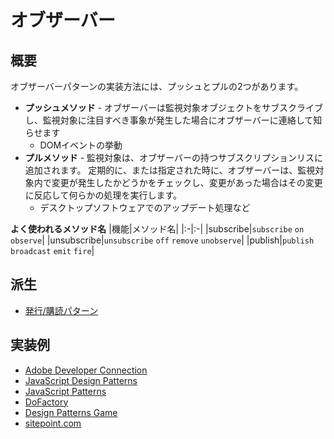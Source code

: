 # オブザーバー

## 概要
オブザーバーパターンの実装方法には、プッシュとプルの2つがあります。 

- __プッシュメソッド__ - オブザーバーは監視対象オブジェクトをサブスクライブし、監視対象に注目すべき事象が発生した場合にオブザーバーに連絡して知らせます
  - DOMイベントの挙動
- __プルメソッド__ - 監視対象は、オブザーバーの持つサブスクリプションリスに追加されます。
定期的に、または指定された時に、オブザーバーは、監視対象内で変更が発生したかどうかをチェックし、変更があった場合はその変更に反応して何らかの処理を実行します。
  - デスクトップソフトウェアでのアップデート処理など

__よく使われるメソッド名__
|機能|メソッド名|
|:-|:-|
|subscribe|`subscribe` `on` `observe`|
|unsubscribe|`unsubscribe` `off` `remove` `unobserve`|
|publish|`publish` `broadcast` `emit` `fire`|

## 派生
- [発行/購読パターン](https://github.com/kesuiket/js-snippets/blob/master/codes/eventEmitter/pubsub.js)

## 実装例
- [Adobe Developer Connection](https://github.com/stage-clear/Learning-javascript/blob/master/DesignPatterns/Adobe-Developer-Connection/observer.md)
- [JavaScript Design Patterns](https://github.com/stage-clear/Learning-javascript/blob/master/DesignPatterns/JavaScript-Design-Patterns/observer.md)
- [JavaScript Patterns](https://github.com/stage-clear/Learning-javascript/blob/master/DesignPatterns/JavaScript-Patterns/observer.md)
- [DoFactory](https://github.com/stage-clear/Learning-javascript/blob/master/DesignPatterns/dofactory.com/observer.md)
- [Design Patterns Game](https://github.com/stage-clear/Learning-javascript/blob/master/DesignPatterns/designpatternsgame.com/observer.md)
- [sitepoint.com](https://github.com/stage-clear/Learning-javascript/blob/master/DesignPatterns/sitepoint.com/observer.md)
